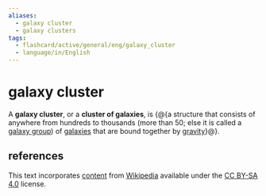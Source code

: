 ```yaml
---
aliases:
  - galaxy cluster
  - galaxy clusters
tags:
  - flashcard/active/general/eng/galaxy_cluster
  - language/in/English
---
```


# galaxy cluster

A __galaxy cluster__, or a __cluster of galaxies__, is {@{a structure that consists of anywhere from hundreds to thousands (more than 50; else it is called a [galaxy group](galaxy%20group.md)) of [galaxies](galaxy.md) that are bound together by [gravity](gravity.md)}@}.

## references

This text incorporates [content](https://en.wikipedia.org/wiki/galaxy_cluster) from [Wikipedia](Wikipedia.md) available under the [CC BY-SA 4.0](https://creativecommons.org/licenses/by-sa/4.0/) license.
